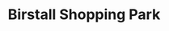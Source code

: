 ---
title: Birstall Shopping Park
path: "/portfolio/birstall-shopping-park"
heroimage: ../media/birstall-shopping-park-portfolio.jpg
websiteurl: http://www.birstallshoppingpark.co.uk
projectDescription: To build a website on a limited budget, rollout of functionality changing the design to represent the brand.
---
